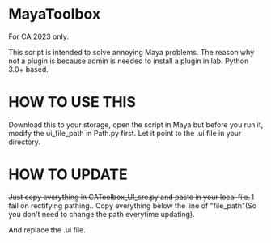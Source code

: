 # MayaToolbox
For CA 2023 only.

This script is intended to solve annoying Maya problems. The reason why not a plugin is because admin is needed to install a plugin in lab.
Python 3.0+ based.

# HOW TO USE THIS
Download this to your storage, open the script in Maya but before you run it,
modify the ui_file_path in Path.py first. Let it point to the .ui file in your directory.

# HOW TO UPDATE
~~Just copy everything in CAToolbox_UI_src.py and paste in your local file.~~ I fail on rectifying pathing..
Copy everything below the line of "file_path"(So you don't need to change the path everytime updating).


And replace the .ui file.
